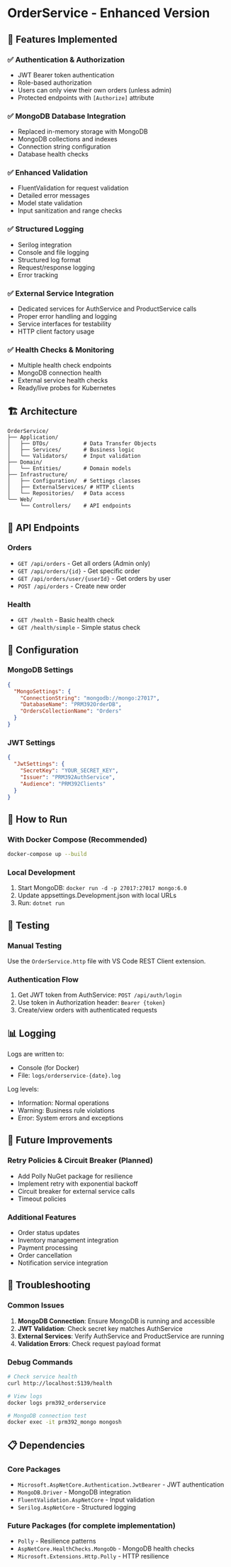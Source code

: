 # OrderService - Enhanced Version

## 🚀 Features Implemented

### ✅ Authentication & Authorization
- JWT Bearer token authentication
- Role-based authorization
- Users can only view their own orders (unless admin)
- Protected endpoints with `[Authorize]` attribute

### ✅ MongoDB Database Integration
- Replaced in-memory storage with MongoDB
- MongoDB collections and indexes
- Connection string configuration
- Database health checks

### ✅ Enhanced Validation
- FluentValidation for request validation
- Detailed error messages
- Model state validation
- Input sanitization and range checks

### ✅ Structured Logging
- Serilog integration
- Console and file logging
- Structured log format
- Request/response logging
- Error tracking

### ✅ External Service Integration
- Dedicated services for AuthService and ProductService calls
- Proper error handling and logging
- Service interfaces for testability
- HTTP client factory usage

### ✅ Health Checks & Monitoring
- Multiple health check endpoints
- MongoDB connection health
- External service health checks
- Ready/live probes for Kubernetes

## 🏗️ Architecture

```
OrderService/
├── Application/
│   ├── DTOs/           # Data Transfer Objects
│   ├── Services/       # Business logic
│   └── Validators/     # Input validation
├── Domain/
│   └── Entities/       # Domain models
├── Infrastructure/
│   ├── Configuration/  # Settings classes
│   ├── ExternalServices/ # HTTP clients
│   └── Repositories/   # Data access
└── Web/
    └── Controllers/    # API endpoints
```

## 📝 API Endpoints

### Orders
- `GET /api/orders` - Get all orders (Admin only)
- `GET /api/orders/{id}` - Get specific order
- `GET /api/orders/user/{userId}` - Get orders by user
- `POST /api/orders` - Create new order

### Health
- `GET /health` - Basic health check
- `GET /health/simple` - Simple status check

## 🔧 Configuration

### MongoDB Settings
```json
{
  "MongoSettings": {
    "ConnectionString": "mongodb://mongo:27017",
    "DatabaseName": "PRM392OrderDB",
    "OrdersCollectionName": "Orders"
  }
}
```

### JWT Settings
```json
{
  "JwtSettings": {
    "SecretKey": "YOUR_SECRET_KEY",
    "Issuer": "PRM392AuthService",
    "Audience": "PRM392Clients"
  }
}
```

## 🚀 How to Run

### With Docker Compose (Recommended)
```bash
docker-compose up --build
```

### Local Development
1. Start MongoDB: `docker run -d -p 27017:27017 mongo:6.0`
2. Update appsettings.Development.json with local URLs
3. Run: `dotnet run`

## 🧪 Testing

### Manual Testing
Use the `OrderService.http` file with VS Code REST Client extension.

### Authentication Flow
1. Get JWT token from AuthService: `POST /api/auth/login`
2. Use token in Authorization header: `Bearer {token}`
3. Create/view orders with authenticated requests

## 📊 Logging

Logs are written to:
- Console (for Docker)
- File: `logs/orderservice-{date}.log`

Log levels:
- Information: Normal operations
- Warning: Business rule violations
- Error: System errors and exceptions

## 🔄 Future Improvements

### Retry Policies & Circuit Breaker (Planned)
- Add Polly NuGet package for resilience
- Implement retry with exponential backoff
- Circuit breaker for external service calls
- Timeout policies

### Additional Features
- Order status updates
- Inventory management integration
- Payment processing
- Order cancellation
- Notification service integration

## 🐛 Troubleshooting

### Common Issues
1. **MongoDB Connection**: Ensure MongoDB is running and accessible
2. **JWT Validation**: Check secret key matches AuthService
3. **External Services**: Verify AuthService and ProductService are running
4. **Validation Errors**: Check request payload format

### Debug Commands
```bash
# Check service health
curl http://localhost:5139/health

# View logs
docker logs prm392_orderservice

# MongoDB connection test
docker exec -it prm392_mongo mongosh
```

## 📋 Dependencies

### Core Packages
- `Microsoft.AspNetCore.Authentication.JwtBearer` - JWT authentication
- `MongoDB.Driver` - MongoDB integration
- `FluentValidation.AspNetCore` - Input validation
- `Serilog.AspNetCore` - Structured logging

### Future Packages (for complete implementation)
- `Polly` - Resilience patterns
- `AspNetCore.HealthChecks.MongoDb` - MongoDB health checks
- `Microsoft.Extensions.Http.Polly` - HTTP resilience